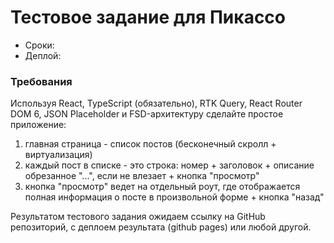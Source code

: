 # Тестовое задание для Пикассо

- Сроки:
- Деплой:

### Требования
Используя React, TypeScript (обязательно), RTK Query, React Router DOM 6, JSON Placeholder и FSD-архитектуру сделайте простое приложение: 
1. главная страница - список постов (бесконечный скролл + виртуализация) 
2. каждый пост в списке - это строка: номер + заголовок + описание обрезанное "...", если не влезает + кнопка "просмотр" 
3. кнопка "просмотр" ведет на отдельный роут, где отображается полная информация о посте в произвольной форме + кнопка "назад"

Результатом тестового задания ожидаем ссылку на GitHub репозиторий, с деплоем результата (github pages) или любой другой.
